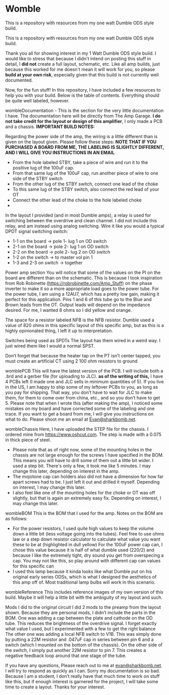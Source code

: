 # Womble
This is a repository with resources from my one watt Dumble ODS style build. 

This is a repository with resources from my one watt Dumble ODS style build. 

Thank you all for showing interest in my 1 Watt Dumble ODS style build. I would like to stress that because I didn't intend on posting this stuff in detail, I **did not** create a full layout, schematic, etc. Like all amp builds, just because this worked for me doesn't mean it will work for you, so please **build at your own risk**, especially given that this build is not currently well documented. 

Now, for the fun stuff! In this repository, I have included a few resources to help you with your build. Below is the table of contents. Everything should be quite well labeled, however. 

wombleDocumentation - This is the section for the very little documentation I have. The documentation here will be directly from The Amp Garage. **I do not take credit for the layout or design of this amplifier**, I only made a PCB and a chassis. **IMPORTANT BUILD NOTES:** 

Regarding the power side of the amp, the wiring is a little different than is given on the layout given. Please follow these steps: **NOTE THAT IF YOU PURCHASED A BOARD FROM ME, THE LABELING IS SLIGHTLY DIFFERENT, AND I WILL GIVE YOU INSTRUCTIONS IN AN EMAIL**
* From the hole labeled STBY, take a piece of wire and run it to the positive lug of the 100uF cap. 
* From that same lug of the 100uF cap, run another piece of wire to one side of the STBY switch
* From the other lug of the STBY switch, connect one lead of the choke 
* To this same lug of the STBY switch, also connect the red lead of your OT
* Connect the other lead of the choke to the hole labeled choke
* 
In the layout I provided (and in most Dumble amps), a relay is used for switching between the overdrive and clean channel. I did not include this relay, and am instead using analog switching. Wire it like you would a typical DPDT signal switching switch: 
* 1-1 on the board → pole 1- lug 1 on OD switch
* 2-1 on the board → pole 2- lug 1 on OD switch
* 2-2 on the board → pole 2- lug 2 on OD switch
* 1-2 on the switch → to master vol pin 1
* 1-3 and 2-3 on switch → together

Power amp section
You will notice that some of the values on the PI on the board are different than on the schematic. This is because I took inspiration from Rob Robinette (https://robrobinette.com/Amp_Stuff) on the phase inverter to make it so a more appropriate load goes to the power tube. For the power tube, I am using a 12AU7, which has a pretty low gain, making it perfect for this application. Pins 1 and 6 of this tube go to the Blue and Brown leads from the OT. Output leads will depend on the impedance desired. For me, I wanted 8 ohms so I did yellow and orange. 

The space for a resistor labeled NFB is the NFB resistor. Dumble used a value of 820 ohms in this specific layout of this specific amp, but as this is a highly opinionated thing, I left it up to interpretation. 

Switches being used as SPDTs
The layout has them wired in a weird way. I just wired them like I would a normal SPST.

Don’t forget that because the heater tap on the PT isn’t center tapped, you must create an artificial CT using 2 100 ohm resistors to ground

womblePCB 
This will have the latest version of the PCB. I will include both a .brd and a gerber file (for uploading to JLC). 
**as of the writing of this,** I have 4 PCBs left (I made one and JLC sells in minimum quantities of 5). If you live in the US, I am happy to ship some of my leftover PCBs to you, as long as you pay for shipping. That way, you don’t have to wait for JLC to make them, for them to come over from china, etc., and so you don’t have to get 5. Please note that when I wrote this (after making the amp), I noticed some mistakes on my board and have corrected some of the labeling and one trace. If you want to get a board from me, I will give you instructions on what to do. Please shoot me an email at Evan@sharkbomb.net. 

wombleChassis
Here, I have uploaded the STEP file for the chassis. I ordered mine from https://www.oshcut.com. The step is made with a 0.075 in thick piece of steel. 

* Please note that as of right now, some of the mounting holes in the chassis are not large enough for the screws I have specified in the BOM. This means you will have to drill some of them out a little bit wider. I used a step bit. There's only a few, it took me like 5 minutes. I may change this later, depending on interest in the amp. 
* The mojotone cap can holders also did not have a dimension for how far apart screws had to be. I just left it out and drilled it myself. Depending on interest, I may change this later.  
* I also feel like one of the mounting holes for the choke or OT was off slightly, but that is again an extremely easy fix. Depending on interest, I may change this later.  


wombleBOM
This is the BOM that I used for the amp. Notes on the BOM are as follows:
* For the power resistors, I used quite high values to keep the volume down a little bit (less voltage going into the tubes). Feel free to use ohms law or a step down resistor calculator to calculate what value you want these to be at (highlighted in dull yellow)
For the 100uF power cap can, I chose this value because it is half of what dumble used (220/2) and because I like the extremely tight, dry sound you get from overspecing a cap. You may not like this, so play around with different cap can values for this specific can
* I used this lamp because it kinda looks like what Dumble put on his original early series ODSs, which is what I designed the aesthetics of this amp off of. Most traditional lamp bulbs will work in this scenario.

wombleReference
This includes reference images of my own version of this build. Maybe it will help a little bit with the ambiguity of my layout and such. 

Mods I did to the original circuit
I did 2 mods to the preamp from the layout shown. Because they are personal mods, I didn’t include the parts in the BOM. 
One was adding a cap between the plate and cathode on the OD tube. This reduces the brightness of the overdrive signal. I forget exactly what value I used, but I experimented with a few to get the right balance 
The other one was adding a local NFB switch to V1B. This was simply done by putting a 22M resistor and .047uF cap in series between pin 6 and a switch (which I mounted on the bottom of the chassis). On the other side of the switch, I simply put another 22M resistor to pin 7. This creates a negative feedback loop around that one stage of the tube. 

If you have any questions, Please reach out to me at evan@sharkbomb.net. I will try to respond as quickly as I can. Sorry my documentation is so bad. Because I am a student, I don’t really have that much time to work on stuff like this, but if enough interest is garnered for the project, I will take some time to create a layout. Thanks for your interest. 
